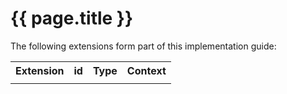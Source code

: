 # {{ page.title }}

The following extensions form part of this implementation guide:

<table class="list" width="100%">
  <tr>
    <th>Extension</th>
    <th>id</th>
    <th>Type</th>
    <th>Context</th>
  </tr>
  <tr>
    <td class="frm-null"/>
    <td class="frm-null"/>
    <td class="frm-null"/>
    <td class="frm-null"/>
  </tr>
</table> 
